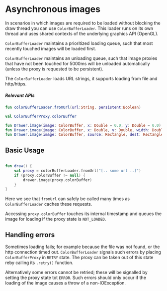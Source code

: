 # Asynchronous images #

In scenarios in which images are required to be loaded without blocking the draw thread you can
use `ColorBufferLoader`. This loader runs on its own thread and uses shared contexts of the underlying graphics API
(OpenGL).

`ColorBufferLoader` maintains a prioritized loading queue, such that most recently touched images will be
loaded first.

`ColorBufferLoader` maintains an unloading queue, such that image proxies that have not been touched for 5000ms will be unloaded automatically (unless the proxy is requested to be persistent).

The `ColorBufferLoader` loads URL strings, it supports loading from file and http/https.

##### Relevant APIs

```kotlin
fun colorBufferLoader.fromUrl(url:String, persistent:Boolean)

val ColorBufferProxy.colorBuffer

fun Drawer.image(image: ColorBuffer, x: Double = 0.0, y: Double = 0.0)
fun Drawer.image(image: ColorBuffer, x: Double, y: Double, width: Double, height:Double)
fun Drawer.image(image: ColorBuffer, source: Rectangle, dest: Rectangle)
```

## Basic Usage

```kotlin

fun draw() {
    val proxy = colorBufferLoader.fromUrl("[.. some url ..]")
    if (proxy.colorBuffer != null) {
        drawer.image(proxy.colorBuffer)
    }
}

```

Here we see that `fromUrl` can safely be called many times as `ColorBufferLoader` caches these requests.

Accessing `proxy.colorBuffer` touches its internal timestamp and queues the image for loading if the proxy state is `NOT_LOADED`.

## Handling errors

Sometimes loading fails; for example because the file was not found, or the http connection
timed out. `ColorBufferLoader` signals such errors by placing `ColorBufferProxy` in `RETRY` state. The proxy can be taken out of this state
reby calling its `.retry()` function.

Alternatively some errors cannot be retried; these will be signalled by setting the proxy state tot `ERROR`. Such errors should only occur if the loading of the image causes a throw of a non-IOException.

